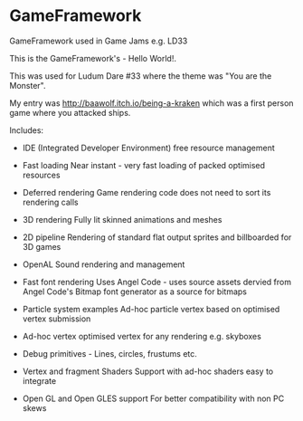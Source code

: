 # GameFramework
GameFramework used in Game Jams e.g. LD33

This is the GameFramework's - Hello World!.

This was used for Ludum Dare #33 where the theme was "You are the Monster".

My entry was http://baawolf.itch.io/being-a-kraken which was a first person game where you attacked ships.

Includes:


* IDE (Integrated Developer Environment) free resource management

* Fast loading
  Near instant - very fast loading of packed optimised resources

* Deferred rendering
  Game rendering code does not need to sort its rendering calls

* 3D rendering
  Fully lit skinned animations and meshes

* 2D pipeline
  Rendering of standard flat output sprites and billboarded for 3D games

* OpenAL Sound rendering and management

* Fast font rendering
  Uses Angel Code - uses source assets dervied from Angel Code's Bitmap font generator as a source for bitmaps

* Particle system examples
  Ad-hoc particle vertex based on optimised vertex submission

* Ad-hoc vertex
  optimised vertex for any rendering e.g. skyboxes

* Debug primitives - 
  Lines, circles, frustums etc.

* Vertex and fragment Shaders
  Support with ad-hoc shaders easy to integrate

* Open GL and Open GLES support
  For better compatibility with non PC skews


